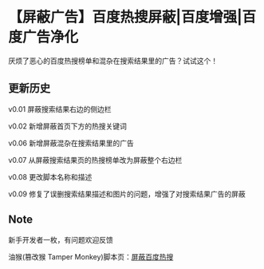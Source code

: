 # 【屏蔽广告】百度热搜屏蔽|百度增强|百度广告净化

厌烦了恶心的百度热搜榜单和混杂在搜索结果里的广告？试试这个！

## 更新历史

v0.01 屏蔽搜索结果右边的侧边栏

v0.02 新增屏蔽首页下方的热搜关键词

v0.06 新增屏蔽混杂在搜索结果里的广告

v0.07 从屏蔽搜索结果页的热搜榜单改为屏蔽整个右边栏

v0.08 更改脚本名称和描述

v0.09 修复了误删搜索结果描述和图片的问题，增强了对搜索结果广告的屏蔽

## Note

新手开发者一枚，有问题欢迎反馈

油猴(篡改猴 Tamper Monkey)脚本页：[屏蔽百度热搜](https://greasyfork.org/zh-CN/scripts/493225-%E5%B1%8F%E8%94%BD%E7%99%BE%E5%BA%A6%E7%83%AD%E6%90%9C)
